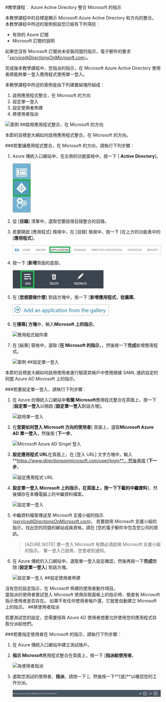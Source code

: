 <properties 
    pageTitle="教學課程︰ Microsoft 的指示的 Azure Active Directory 整合 |Microsoft Azure" 
    description="瞭解如何使用 Microsoft Azure Active Directory 與上的指示來啟用單一登入、 自動化佈建和更多 ！" 
    services="active-directory" 
    authors="jeevansd"  
    documentationCenter="na" 
    manager="femila"/>
<tags 
    ms.service="active-directory" 
    ms.devlang="na" 
    ms.topic="article" 
    ms.tgt_pltfrm="na" 
    ms.workload="identity" 
    ms.date="09/29/2016" 
    ms.author="jeedes" />

#<a name="tutorial-azure-active-directory-integration-with-directions-on-microsoft"></a>教學課程︰ Azure Active Directory 整合 Microsoft 的指示

本教學課程中的目標是顯示 Microsoft Azure Active Directory 和方向的整合。  
本教學課程中所述的案例假設您已經有下列項目︰

-   有效的 Azure 訂閱
-   Microsoft 訂閱的說明

如果您沒有 Microsoft 訂閱尚未安裝同盟的指示，電子郵件的要求 「*service@DirectionsOnMicrosoft.com*」。

完成後本教學課程中，您指派的指示，在 Microsoft Azure Active Directory 使用者將能夠單一登入應用程式使用單一登入。

本教學課程中所述的案例是由下列建置組塊所組成︰

1.  啟用應用程式整合，在 Microsoft 的方向
2.  設定單一登入
3.  設定使用者佈建
4.  將使用者指派

![案例](./media/active-directory-saas-directions-microsoft-tutorial/IC786877.png "案例")
##<a name="enabling-the-application-integration-for-directions-on-microsoft"></a>啟用應用程式整合，在 Microsoft 的方向

本節的目標是大綱如何啟用應用程式整合，在 Microsoft 的方向。

###<a name="to-enable-the-application-integration-for-directions-on-microsoft-perform-the-following-steps"></a>若要讓應用程式整合，在 Microsoft 的方向，請執行下列步驟︰

1.  Azure 傳統入口網站中，在左側的功能窗格中，按一下 [ **Active Directory**]。

    ![Active Directory](./media/active-directory-saas-directions-microsoft-tutorial/IC700993.png "Active Directory")

2.  從 [**目錄**] 清單中，選取您要啟用目錄整合的目錄。

3.  若要開啟 [應用程式] 檢視中，在 [目錄] 檢視中，按一下 [在上方的功能表中的 [**應用程式**]。

    ![應用程式](./media/active-directory-saas-directions-microsoft-tutorial/IC700994.png "應用程式")

4.  按一下 [**新增**頁面的底部。

    ![新增應用程式](./media/active-directory-saas-directions-microsoft-tutorial/IC749321.png "新增應用程式")

5.  在 [**您想要做什麼**] 對話方塊中，按一下 [**新增應用程式，從圖庫**。

    ![新增 gallerry 應用程式](./media/active-directory-saas-directions-microsoft-tutorial/IC749322.png "新增 gallerry 應用程式")

6.  在**搜尋] 方塊**中，輸入**Microsoft 上的指示**。

    ![應用程式組件庫](./media/active-directory-saas-directions-microsoft-tutorial/IC786878.png "應用程式組件庫")

7.  在 [結果] 窗格中，選取 [**在 Microsoft 的指示**，，然後按一下**完成**新增應用程式。

    ![案例](./media/active-directory-saas-directions-microsoft-tutorial/IC793922.png "案例")
##<a name="configuring-single-sign-on"></a>設定單一登入

本節的目標是大綱如何啟用使用者進行驗證其帳戶中使用根據 SAML 通訊協定的同盟 Azure AD Microsoft 上的指示。

###<a name="to-configure-single-sign-on-perform-the-following-steps"></a>若要設定單一登入，請執行下列步驟︰

1.  在 Azure 的傳統入口網站中**有關 Microsoft**應用程式整合在頁面上，按一下 [**設定單一登入**以開啟 [**設定單一登入**對話方塊]。

    ![啟用單一登入](./media/active-directory-saas-directions-microsoft-tutorial/IC786879.png "啟用單一登入")

2.  在**您要如何登入 Microsoft 方向的使用者**] 頁面上，選取**Microsoft Azure AD 單一登入**，然後按 [**下一步**。

    ![Microsoft Azure AD Singel 登入](./media/active-directory-saas-directions-microsoft-tutorial/IC786880.png "Microsoft Azure AD Singel 登入")

3.  **設定應用程式 URL**在頁面上，在 [登入 URL] 文字方塊中，輸入**https://www.directionsonmicrosoft.com/user/login**，然後再按 [**下一步**。

    ![設定應用程式 URL](./media/active-directory-saas-directions-microsoft-tutorial/IC786881.png "設定應用程式 URL")

4.  **設定單一登入 Microsoft 上的指示，**在頁面上，按一下**下載的中繼資料**]，然後儲存在本機電腦上的中繼資料檔案。

    ![設定單一登入](./media/active-directory-saas-directions-microsoft-tutorial/IC786882.png "設定單一登入")

5.  中繼資料檔案傳送至 Microsoft 支援小組的指示 (*service@DirectionsOnMicrosoft.com*)。 若要啟用 Microsoft 支援小組的指示，找出您的同盟的網站成員資格，請在 [您的電子郵件中包含您公司的資訊。

    >[AZURE.NOTE] 單一登入 Microsoft 有關必須啟用 Microsoft 支援小組的指示。
單一登入已啟用，您會收到通知。

6.  在 Azure 傳統的入口網站中，選取單一登入設定確認，然後再按一下**完成**關閉 [**設定單一登入**] 對話方塊。

    ![設定單一登入](./media/active-directory-saas-directions-microsoft-tutorial/IC786883.png "設定單一登入")
##<a name="configuring-user-provisioning"></a>設定使用者佈建

沒有您的設定指示，在 Microsoft 佈建的使用者動作項目。  
當指派的使用者嘗試登入 Microsoft 使用存取面板上的指示時，檢查有 Microsoft 指示使用者是否存在。 如果不有任何使用者帳戶還，它就會自動建立 Microsoft 上的指示。
##<a name="assigning-users"></a>將使用者指派

若要測試您的設定，您需要授與 Azure AD 使用者想要允許使用您的應用程式存取分派給他們。

###<a name="to-assign-users-to-directions-on-microsoft-perform-the-following-steps"></a>若要指定使用者在 Microsoft 的指示，請執行下列步驟︰

1.  在 Azure 傳統入口網站中建立測試帳戶。

2.  **指示 Microsoft**應用程式整合在頁面上，按一下 [**指派給使用者**。

    ![為使用者指派](./media/active-directory-saas-directions-microsoft-tutorial/IC786884.png "為使用者指派")

3.  選取您測試的使用者、**指派**，請按一下 [，然後按一下**[是]**以確認您的工作分派。

    ![[是]](./media/active-directory-saas-directions-microsoft-tutorial/IC767830.png "[是]")
